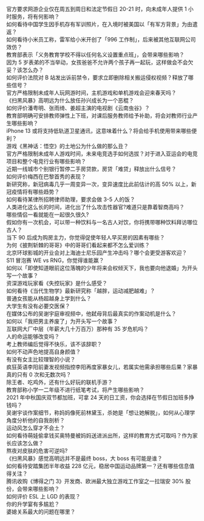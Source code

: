 官方要求网游企业仅在周五到周日和法定节假日 20-21 时，向未成年人提供 1 小时服务，将有何影响？  
如何看待中国学生因手机存有军训照片，在入境时被美国以「有军方背景」为由遣返？  
如何看待小米员工称，雷军给小米开创了「996 工作制」，后来被其他互联网公司效仿？  
教育部表示「义务教育学校不得以任何名义设置重点班」，会带来哪些影响？  
因为 5 岁表弟的不当举动，女孩爸爸不允许两个孩子再一起玩，这样做会不会欠妥？该怎么办？  
如何评价法院对 B 站发出诉前禁令，要求立即删除相关搬运侵权视频？释放了哪些信号？  
官方严格限制未成年人玩网游时间，主机游戏和单机游戏会迎来春天吗？  
《扫黑风暴》高明远为什么放任孙兴成长为一个恶棍？  
如何评价潘粤明、张雨绮、姜超主演的电视剧《云南虫谷》？  
教育部明确可安排教师弹性上下班，对课后服务教师给予补助，将会对教师行业产生哪些影响？  
iPhone 13 或将支持低轨道卫星通讯，这意味着什么？将会给手机使用带来哪些便利？  
游戏《黑神话：悟空》的土地公为什么做的那么丑？  
官方严格限制未成年人游戏时间，未来电竞选手如何选拔？对于进入亚运会的电竞项目和整个电竞行业有哪些影响？  
近期一线城市个别银行暂停二手房贷款，房贷「难贷」释放出什么信号？  
如何评价梅西在巴黎首秀的表现？  
新研究称，新冠病毒几乎一周变异一次，变异速度比此前估计的高 50% 以上，新冠疫情将有哪些趋势？  
如何看待某律所招聘律师助理，要求会做 3-5 人的饭？  
人类进化这么长的时间，进化出了什么攻击性器官?难道只是靠着智商高吗？  
哪些情侣一看就能在一起很久很久?  
假如你有一次机会，可以带一种饮料与一名古人对饮，你将携带哪种饮料拜访哪位古人？  
当下 90 后成为购房主力，你觉得促使年轻人早买房的因素有哪些？  
为何《披荆斩棘的哥哥》中的哥哥们看起来都不怎么爱训练？  
北京环球影城的开业会对上海迪士尼乐园产生冲击吗？哪个会更受游客欢迎？  
S11 冒泡赛 WE vs RNG，你觉得谁能赢？  
如何以「即使知道眼前这位落魄的少年将来会权倾天下，我也要向他退婚」为开头写一个故事？  
资深游戏玩家看《失控玩家》是什么感受？  
如何看待《当代生物学》最新研究称「越胖，运动减肥越难」？  
普通女孩能从杨超越身上学到什么？  
大学生有没有必要交医保？  
在媒体公布的吴谢宇庭审视频中，他弑母背后最真实的作案动机是什么？  
如何以「我把男主养废了」为开头写一个故事？  
互联网大厂中层（年薪大几十万百万）那种有 35 岁危机吗？  
人的命运能够改变吗？  
考上教师编后觉得不快乐，该不该辞职？  
如何不动声色地提高自身颜值？  
有没有女主比较理智的小说？  
疯狂英语李阳前妻发视频指控李阳再度家暴女儿，若属实他需承担哪些后果？家暴真的只有 0 次和无数次吗？  
除王者、吃鸡外，还有什么好玩的联机手游？  
教育部称小学一二年级不进行纸笔考试，将产生哪些影响？  
2021 年中秋国庆双节都加班，可拿 24 天的日工资，你会选择在节假日加班多挣钱吗？  
吴谢宇谈作案细节，称妈妈像死前林黛玉，杀她是「想让她解脱」，如何从心理学角度分析他的自我剖析？  
运动风怎么穿才不会土？  
如何看待萌娃偷拿钱买奥特曼被妈妈送进派出所，这样的教育方式可取吗？作为家长应该怎么做？  
熬夜对皮肤的危害可逆吗?  
《扫黑风暴》感觉高明远并不是最终 boss，大 boss 有可能是谁？  
如何看待安踏集团半年收益 228 亿元，稳居中国运动品牌第一？还有哪些信息值得关注？  
腾讯收购《博得之门 3》开发商、欧洲最大独立游戏工作室之一拉瑞安 30% 股份，会带来哪些影响？  
如何评价 ESL 上 LGD 的表现？  
你的升学宴有多尴尬？  
婆媳关系最大的问题在哪里？  
